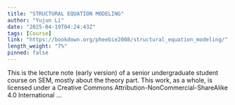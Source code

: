 ```yaml
---
title: "STRUCTURAL EQUATION MODELING"
author: "Yujun Li"
date: "2025-04-19T04:24:43Z"
tags: [Course]
link: "https://bookdown.org/pheebie2008/structural_equation_modeling/"
length_weight: "7%"
pinned: false
---
```


This is the lecture note (early version) of a senior undergraduate student course on SEM, mostly about the theory part. This work, as a whole, is licensed under a Creative Commons Attribution-NonCommercial-ShareAlike 4.0 International ...
